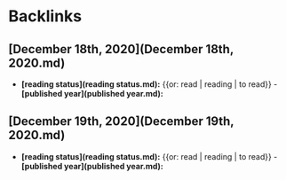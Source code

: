 
# Backlinks
## [December 18th, 2020](December 18th, 2020.md)
- **[reading status](reading status.md):** {{or: read | reading | to read}}
            - **[published year](published year.md):**

## [December 19th, 2020](December 19th, 2020.md)
- **[reading status](reading status.md):** {{or: read | reading | to read}}
        - **[published year](published year.md):**


